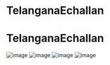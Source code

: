 # TelanganaEchallan
# TelanganaEchallan
![image](https://github.com/Niharika0104/TelanganaEchallan/assets/124892559/d1af18b0-9050-44a3-875e-d4b1ed148bf3)
![image](https://github.com/Niharika0104/TelanganaEchallan/assets/124892559/10c55439-4bd8-4420-acee-2ed92948f017)
![image](https://github.com/Niharika0104/TelanganaEchallan/assets/124892559/b8a1dcaa-45a2-4f0f-a6f8-c26f58a656be)
![image](https://github.com/Niharika0104/TelanganaEchallan/assets/124892559/85d85e4c-23e6-4ba9-829b-6734fbf25ec9)



